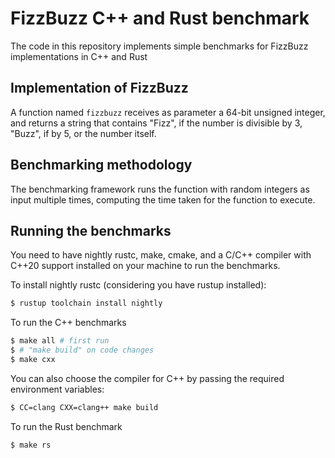 # FizzBuzz C++ and Rust benchmark

The code in this repository implements simple benchmarks for FizzBuzz implementations in C++ and Rust

## Implementation of FizzBuzz

A function named `fizzbuzz` receives as parameter a 64-bit unsigned integer, and returns a string that contains "Fizz", if the number is divisible by 3, "Buzz", if by 5, or the number itself.

## Benchmarking methodology

The benchmarking framework runs the function with random integers as input multiple times, computing the time taken for the function to execute.

## Running the benchmarks

You need to have nightly rustc, make, cmake, and a C/C++ compiler with C++20 support installed on your machine to run the benchmarks.

To install nightly rustc (considering you have rustup installed):

```bash
$ rustup toolchain install nightly
```

To run the C++ benchmarks

```bash
$ make all # first run
$ # "make build" on code changes
$ make cxx
```

You can also choose the compiler for C++ by passing the required environment variables:

```bash
$ CC=clang CXX=clang++ make build
```

To run the Rust benchmark

```bash
$ make rs
```

